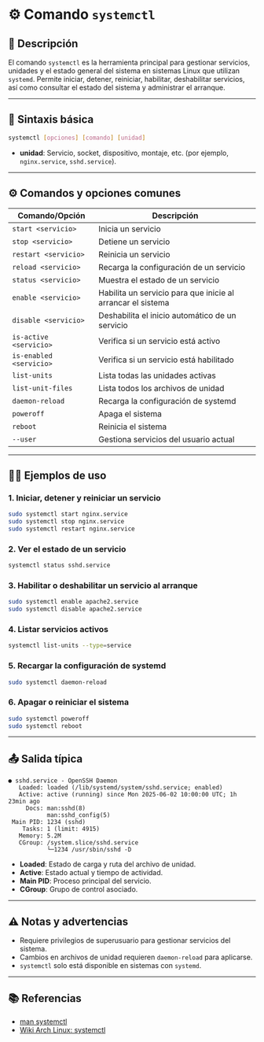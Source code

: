 <!-- filepath: /home/zheiar/github/networking-linux-tools/docs/systemctl.md -->

# ⚙️ Comando `systemctl`

## 🧾 Descripción

El comando `systemctl` es la herramienta principal para gestionar servicios, unidades y el estado general del sistema en sistemas Linux que utilizan `systemd`. Permite iniciar, detener, reiniciar, habilitar, deshabilitar servicios, así como consultar el estado del sistema y administrar el arranque.

---

## 🧪 Sintaxis básica

```bash
systemctl [opciones] [comando] [unidad]
```

- **unidad**: Servicio, socket, dispositivo, montaje, etc. (por ejemplo, `nginx.service`, `sshd.service`).

---

## ⚙️ Comandos y opciones comunes

| Comando/Opción           | Descripción                                                      |
|-------------------------|------------------------------------------------------------------|
| `start <servicio>`      | Inicia un servicio                                               |
| `stop <servicio>`       | Detiene un servicio                                              |
| `restart <servicio>`    | Reinicia un servicio                                             |
| `reload <servicio>`     | Recarga la configuración de un servicio                          |
| `status <servicio>`     | Muestra el estado de un servicio                                 |
| `enable <servicio>`     | Habilita un servicio para que inicie al arrancar el sistema      |
| `disable <servicio>`    | Deshabilita el inicio automático de un servicio                  |
| `is-active <servicio>`  | Verifica si un servicio está activo                              |
| `is-enabled <servicio>` | Verifica si un servicio está habilitado                          |
| `list-units`            | Lista todas las unidades activas                                 |
| `list-unit-files`       | Lista todos los archivos de unidad                               |
| `daemon-reload`         | Recarga la configuración de systemd                              |
| `poweroff`              | Apaga el sistema                                                 |
| `reboot`                | Reinicia el sistema                                              |
| `--user`                | Gestiona servicios del usuario actual                            |

---

## 🧑‍💻 Ejemplos de uso

### 1. Iniciar, detener y reiniciar un servicio

```bash
sudo systemctl start nginx.service
sudo systemctl stop nginx.service
sudo systemctl restart nginx.service
```

### 2. Ver el estado de un servicio

```bash
systemctl status sshd.service
```

### 3. Habilitar o deshabilitar un servicio al arranque

```bash
sudo systemctl enable apache2.service
sudo systemctl disable apache2.service
```

### 4. Listar servicios activos

```bash
systemctl list-units --type=service
```

### 5. Recargar la configuración de systemd

```bash
sudo systemctl daemon-reload
```

### 6. Apagar o reiniciar el sistema

```bash
sudo systemctl poweroff
sudo systemctl reboot
```

---

## 📤 Salida típica

```
● sshd.service - OpenSSH Daemon
   Loaded: loaded (/lib/systemd/system/sshd.service; enabled)
   Active: active (running) since Mon 2025-06-02 10:00:00 UTC; 1h 23min ago
     Docs: man:sshd(8)
           man:sshd_config(5)
 Main PID: 1234 (sshd)
    Tasks: 1 (limit: 4915)
   Memory: 5.2M
   CGroup: /system.slice/sshd.service
           └─1234 /usr/sbin/sshd -D
```

- **Loaded**: Estado de carga y ruta del archivo de unidad.
- **Active**: Estado actual y tiempo de actividad.
- **Main PID**: Proceso principal del servicio.
- **CGroup**: Grupo de control asociado.

---

## ⚠️ Notas y advertencias

- Requiere privilegios de superusuario para gestionar servicios del sistema.
- Cambios en archivos de unidad requieren `daemon-reload` para aplicarse.
- `systemctl` solo está disponible en sistemas con `systemd`.

---

## 📚 Referencias

- [man systemctl](https://man7.org/linux/man-pages/man1/systemctl.1.html)
- [Wiki Arch Linux: systemctl](https://wiki.archlinux.org/title/Systemctl)